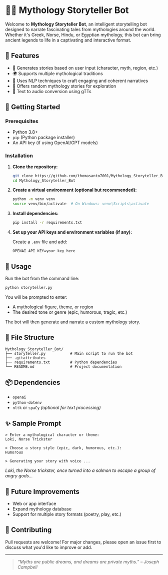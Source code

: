 
# 🧙‍♂️ Mythology Storyteller Bot

Welcome to **Mythology Storyteller Bot**, an intelligent storytelling bot designed to narrate fascinating tales from mythologies around the world. Whether it's Greek, Norse, Hindu, or Egyptian mythology, this bot can bring ancient legends to life in a captivating and interactive format.

## 🌟 Features

- 📜 Generates stories based on user input (character, myth, region, etc.)
- 🌍 Supports multiple mythological traditions
- 🧠 Uses NLP techniques to craft engaging and coherent narratives
- 🔁 Offers random mythology stories for exploration
- 🎤 Text to audio conversion using gTTs

## 🚀 Getting Started

### Prerequisites

- Python 3.8+
- `pip` (Python package installer)
- An API key (if using OpenAI/GPT models)

### Installation

1. **Clone the repository:**

   ```bash
   git clone https://github.com/thomasanto7001/Mythology_Storyteller_Bot.git
   cd Mythology_Storyteller_Bot
   ```

2. **Create a virtual environment (optional but recommended):**

   ```bash
   python -m venv venv
   source venv/bin/activate  # On Windows: venv\Scripts\activate
   ```

3. **Install dependencies:**

   ```bash
   pip install -r requirements.txt
   ```

4. **Set up your API keys and environment variables (if any):**

   Create a `.env` file and add:

   ```
   OPENAI_API_KEY=your_key_here
   ```

## 🧪 Usage

Run the bot from the command line:

```bash
python storyteller.py
```

You will be prompted to enter:
- A mythological figure, theme, or region
- The desired tone or genre (epic, humorous, tragic, etc.)

The bot will then generate and narrate a custom mythology story.

## 🧰 File Structure

```
Mythology_Storyteller_Bot/
├── storyteller.py           # Main script to run the bot
├── .gitattributes          
├── requirements.txt         # Python dependencies
└── README.md                # Project documentation
```

## 📦 Dependencies

- `openai`
- `python-dotenv`
- `nltk` or `spaCy` *(optional for text processing)*

## ✨ Sample Prompt

```
> Enter a mythological character or theme:
Loki, Norse Trickster

> Choose a story style (epic, dark, humorous, etc.):
Humorous

> Generating your story with voice ...
```

*Loki, the Norse trickster, once turned into a salmon to escape a group of angry gods...*

## 📜 Future Improvements

- Web or app interface
- Expand mythology database
- Support for multiple story formats (poetry, play, etc.)

## 🙌 Contributing

Pull requests are welcome! For major changes, please open an issue first to discuss what you'd like to improve or add.


---

> *“Myths are public dreams, and dreams are private myths.” – Joseph Campbell*
